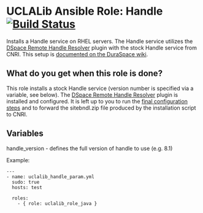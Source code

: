 # UCLALib Ansible Role: Handle [![Build Status](https://travis-ci.org/UCLALibrary/uclalib_role_handle.svg?branch=master)](https://travis-ci.org/UCLALibrary/uclalib_role_handle)

Installs a Handle service on RHEL servers. The Handle service utilizes the [DSpace Remote Handle Resolver](https://github.com/DSpace/Remote-Handle-Resolver) plugin with the stock Handle service from CNRI. This setup is [documented on the DuraSpace wiki](https://wiki.duraspace.org/display/~pbecker/MultiRemoteDSpaceRepositoryHandlePlugin).

## What do you get when this role is done?

This role installs a stock Handle service (version number is specified via a variable, see below). The [DSpace Remote Handle Resolver](https://github.com/DSpace/Remote-Handle-Resolver) plugin is installed and configured. It is left up to you to run the [final configuration steps](https://wiki.duraspace.org/display/~pbecker/MultiRemoteDSpaceRepositoryHandlePlugin) and to forward the sitebndl.zip file produced by the installation script to CNRI.

## Variables

  handle_version - defines the full version of handle to use (e.g. 8.1)

  Example:
  ```
  ---
  - name: uclalib_handle_param.yml
    sudo: true
    hosts: test

    roles:
      - { role: uclalib_role_java }
  ```
